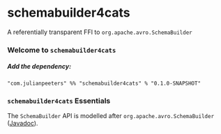 # schemabuilder4cats
A referentially transparent FFI to `org.apache.avro.SchemaBuilder`

### Welcome to `schemabuilder4cats`

##### Add the dependency:

    "com.julianpeeters" %% "schemabuilder4cats" % "0.1.0-SNAPSHOT"

### `schemabuilder4cats` Essentials

The `SchemaBuilder` API is modelled after `org.apache.avro.SchemaBuilder` ([Javadoc](https://avro.apache.org/docs/1.11.1/api/java/)).